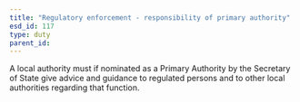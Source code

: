 ```yaml
---
title: "Regulatory enforcement - responsibility of primary authority"
esd_id: 117
type: duty
parent_id:  
---
```


A local authority must if nominated as a Primary Authority by the Secretary of State give advice and guidance to regulated persons and to other local authorities regarding that function.

